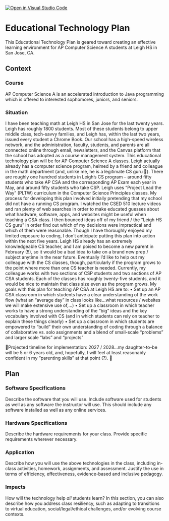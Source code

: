 [![Open in Visual Studio Code](https://classroom.github.com/assets/open-in-vscode-f059dc9a6f8d3a56e377f745f24479a46679e63a5d9fe6f495e02850cd0d8118.svg)](https://classroom.github.com/online_ide?assignment_repo_id=6343374&assignment_repo_type=AssignmentRepo)
# Educational Technology Plan

This Educational Technology Plan is geared toward creating an effective learning environment for AP Computer Science A students at Leigh HS in San Jose, CA.

## Context

### Course

AP Computer Science A is an accelerated introduction to Java programming which is offered to interested sophomores, juniors, and seniors.

### Situation

I have been teaching math at Leigh HS in San Jose for the last twenty years.  Leigh has roughly 1800 students.  Most of these students belong to upper middle class, tech-savvy families, and Leigh has, within the last two years, issued every student a Chrome Book.  Our school has a high-speed wireless network, and the administration, faculty, students, and parents are all connected online through email, newsletters, and the Canvas platform that the school has adopted as a course management system.
	This educational technology plan will be for AP Computer Science A classes.  Leigh actually already has a computer science program, helmed by a friend and colleague in the math department (and, unlike me, he is a legitimate CS guru ).  There are roughly one hundred students in Leigh’s CS program – around fifty students who take AP CSA and the corresponding AP Exam each year in May, and around fifty students who take CSP.  Leigh uses “Project Lead the Way” (PLTW) curriculum in the Computer Science Principles classes.
	My process for developing this plan involved initially pretending that my school did not have a running CS program.  I watched the CSED 510 lecture videos and ran plenty of web searches in order to make educated guesses about what hardware, software, apps, and websites might be useful when teaching a CSA class.  I then bounced ideas off of my friend / the “Leigh HS CS guru” in order find out which of my decisions were impractical and which of them were reasonable.
	Though I have thoroughly enjoyed my limited exposure to coding, I don’t anticipate putting this plan into action within the next five years.  Leigh HS already has an extremely knowledgeable CS teacher, and I am poised to become a new parent in February (!!), so it would be a bad idea to take on a brand new prep / subject anytime in the near future.  Eventually I’d like to help out my colleague with the CS classes, though, particularly if the program grows to the point where more than one CS teacher is needed.  Currently, my colleague works with two sections of CSP students and two sections of AP CSA students.  Each of the classes has roughly twenty-five students, and it would be nice to maintain that class size even as the program grows.
	My goals with this plan for teaching AP CSA at Leigh HS are to:
•	Set up an AP CSA classroom in which students have a clear understanding of the work flow (what an “average day” in class looks like…what resources / websites we will make extensive use of,…)
•	Set up a classroom in which teacher works to have a strong understanding of the “big” ideas and the key vocabulary involved with CS (and in which students can rely on teacher to explain these things clearly)
•	Set up a classroom in which students are empowered to “build” their own understanding of coding through a balance of collaborative vs. solo assignments and a blend of small-scale “problems” and larger scale “labs” and “projects”

Projected timeline for implementation:  2027 / 2028…my daughter-to-be will be 5 or 6 years old, and, hopefully, I will feel at least reasonably confident in my “parenting skills” at that point (?).  


## Plan

### Software Specifications

Describe the software that you will use. Include software used for students as
well as any software the instructor will use. This should include any software
installed as well as any online services.

### Hardware Specifications

Describe the hardware requirements for your class. Provide specific requirements
wherever necessary.

### Application

Describe how you will use the above technologies in the class, including
in-class activities, homework, assignments, and assessment. Justify the use
in terms of efficiency, effectiveness, evidence-based and inclusive pedagogy.

### Impacts

How will the technology help *all* students learn? In this section, you can also
describe how you address class resiliency, such as adapting to
transitions to virtual education, social/legal/ethical challenges,  and/or
evolving course contexts.
